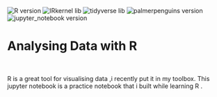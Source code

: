 ![R version](https://img.shields.io/badge/R-v4.2.0-orange)
![IRkernel lib](https://img.shields.io/badge/IRkernel-v1.3-orange)
![tidyverse lib](https://img.shields.io/badge/tidyverse-v1.3.1-green)
![palmerpenguins version](https://img.shields.io/badge/palmerpenguins-v0.1.0-green)
![jupyter_notebook version](https://img.shields.io/badge/jupyter_notebook-v6.4.6-blue)
<h1> Analysing Data with R </h1>
</br>
<p> R is a great tool for visualising data  ,i  recently put it in my toolbox. This jupyter notebook is a practice notebook that i built while learning R .


</p>
